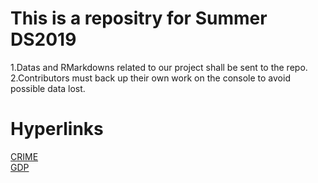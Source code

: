 # This is a repositry for Summer DS2019 
1.Datas and RMarkdowns related to our project shall be sent to the repo.<br/>
2.Contributors must back up their own work on the console to avoid possible data lost.
# Hyperlinks
[CRIME](https://raw.githubusercontent.com/Vladislav292/2019summer-datasciece/master/vands.csv)<br/>
[GDP](https://raw.githubusercontent.com/Vladislav292/2019summer-datasciece/master/GDP.csv)
